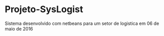 # Projeto-SysLogist
Sistema desenvolvido com netbeans para um setor de logistica
em 06 de maio de 2016
